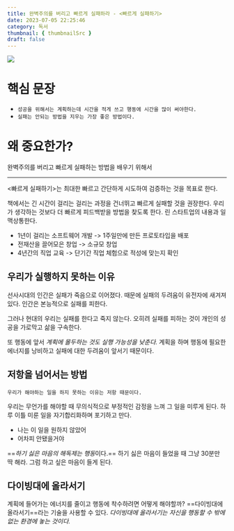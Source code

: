 ```yaml
---
title: 완벽주의를 버리고 빠르게 실패하라 - <빠르게 실패하기>
date: 2023-07-05 22:25:46
category: 독서
thumbnail: { thumbnailSrc }
draft: false
---
```


![](https://i.imgur.com/8WSyATl.png)

# 핵심 문장

- `성공을 위해서는 계획하는데 시간을 적게 쓰고 행동에 시간을 많이 써야한다.`
- `실패는 안되는 방법을 지우는 가장 좋은 방법이다.`

# 왜 중요한가?

완벽주의를 버리고 빠르게 실패하는 방법을 배우기 위해서

---

<빠르게 실패하기>는 최대한 빠르고 간단하게 시도하여 검증하는 것을 목표로 한다.

책에서는 긴 시간이 걸리는 걸리는 과정을 건너뛰고 빠르게 실패할 것을 권장한다. 우리가 생각하는 것보다 더 빠르게 피드백받을 방법을 찾도록 한다. 린 스타트업의 내용과 일맥상통한다.

- 1년이 걸리는 소프트웨어 개발 -> 1주일만에 만든 프로토타입을 배포
- 전재산을 끌어모은 창업 -> 소규모 창업
- 4년간의 직업 교육 -> 단기간 직업 체험으로 적성에 맞는지 확인

## 우리가 실행하지 못하는 이유

선사시대의 인간은 실패가 죽음으로 이어졌다. 때문에 실패의 두려움이 유전자에 새겨져있다. 인간은 본능적으로 실패를 피한다.

그러나 현대의 우리는 실패를 한다고 죽지 않는다. 오히려 실패를 피하는 것이 개인의 성공을 가로막고 삶을 구속한다.

또 행동에 앞서 _계획에 몰두하는 것도 실행 가능성을 낮춘다._ 계획을 하며 행동에 필요한 에너지를 낭비하고 실패에 대한 두려움이 앞서기 때문이다.

## 저항을 넘어서는 방법

`우리가 해야하는 일을 하지 못하는 이유는 저항 때문이다.`

우리는 무언가를 해야할 때 무의식적으로 부정적인 감정을 느껴 그 일을 미루게 된다. 하루 이틀 미룬 일을 자기합리화하며 포기하고 만다.

- 나는 이 일을 원하지 않았어
- 어차피 안됐을거야

==*하기 싫은 마음의 해독제는 행동*이다.== 하기 싫은 마음이 들었을 때 그냥 30분만 딱 해라. 그럼 하고 싶은 마음이 들게 된다.

## 다이빙대에 올라서기

계획에 들어가는 에너지를 줄이고 행동에 착수하려면 어떻게 해야할까? ==다이빙대에 올라서기==라는 기술을 사용할 수 있다. _다이빙대에 올라서기는 자신을 행동할 수 밖에 없는 환경에 놓는 것이다._
